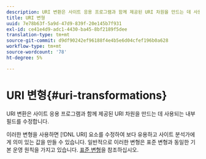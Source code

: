 ```yaml
---
description: URI 변환은 사이트 응용 프로그램과 함께 제공된 URI 차원을 만드는 데 사용되는 내부 필드를 수정합니다.
title: URI 변형
uuid: 7e78b63f-5a9d-47d9-839f-20e145b7f931
exl-id: ce41e4d9-adc1-4430-ba45-8bf2189f5dee
translation-type: tm+mt
source-git-commit: d9df90242ef96188f4e4b5e6d04cfef196b0a628
workflow-type: tm+mt
source-wordcount: '78'
ht-degree: 5%

---
```


# URI 변형{#uri-transformations}

URI 변환은 사이트 응용 프로그램과 함께 제공된 URI 차원을 만드는 데 사용되는 내부 필드를 수정합니다.

이러한 변형을 사용하면 [!DNL URI] 요소를 수정하여 보다 유용하고 사이트 분석가에게 의미 있는 값을 만들 수 있습니다. 일반적으로 이러한 변형은 표준 변형과 동일한 기본 운영 원칙을 가지고 있습니다. [표준 변형](../../../../../home/c-dataset-const-proc/c-data-trans/c-transf-types/c-standard-transf/c-standard-transf.md#concept-25f4bdbf8fe74c4aaeb2fcd226243886)을 참조하십시오.
